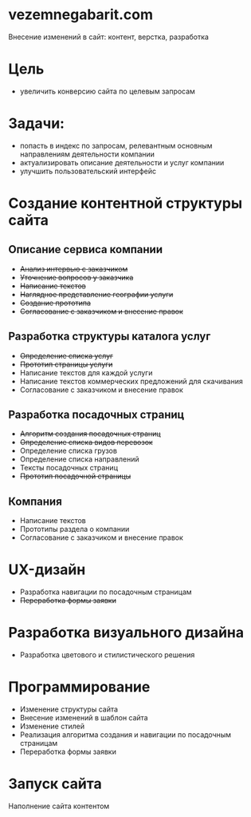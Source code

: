 # vezemnegabarit.com
Внесение изменений в сайт: контент, верстка, разработка 

# Цель
- увеличить конверсию сайта по целевым запросам

# Задачи:
- попасть в индекс по запросам, релевантным основным направлениям деятельности компании
- актуализировать описание деятельности и услуг компании
- улучшить пользовательский интерфейс

# Создание контентной структуры сайта

## Описание сервиса компании
- ~~Анализ интервью с заказчиком~~
- ~~Уточнение вопросов у заказчика~~
- ~~Написание текстов~~
- ~~Наглядное представление географии услуги~~
- ~~Создание прототипа~~
- ~~Согласование с заказчиком и внесение правок~~

## Разработка структуры каталога услуг
- ~~Определение списка услуг~~
- ~~Прототип страницы услуги~~
- Написание текстов для каждой услуги
- Написание текстов коммерческих предложений для скачивания
- Согласование с заказчиком и внесение правок

## Разработка посадочных страниц
- ~~Алгоритм создания посадочных страниц~~
- ~~Определение списка видов перевозок~~
- Определение списка грузов
- Определение списка направлений
- Тексты посадочных страниц
- ~~Прототип посадочной страницы~~

## Компания
- Написание текстов
- Прототипы раздела о компании
- Согласование с заказчиком и внесение правок

# UX-дизайн
- Разработка навигации по посадочным страницам
- ~~Переработка формы заявки~~

# Разработка визуального дизайна
- Разработка цветового и стилистического решения

# Программирование
- Изменение структуры сайта
- Внесение изменений в шаблон сайта
- Изменение стилей
- Реализация алгоритма создания и навигации по посадочным страницам
- Переработка формы заявки

# Запуск сайта
Наполнение сайта контентом

